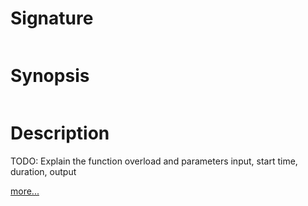 # Signature
```vikid-signature
```

# Synopsis
```vikid-synopsis
```

# Description
TODO: Explain the function overload and parameters input, start time, duration, output

[more...](duration)